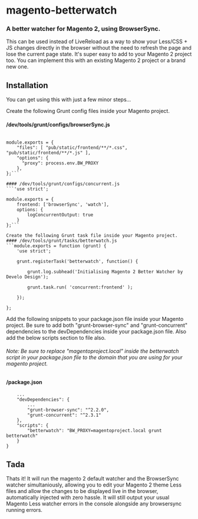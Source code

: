 # magento-betterwatch
### A better watcher for Magento 2, using BrowserSync.
This can be used instead of LiveReload as a way to show your Less/CSS + JS changes directly in the browser without the need to refresh the page and lose the current page state. It's super easy to add to your Magento 2 project too. You can implement this with an existing Magento 2 project or a brand new one.

## Installation
You can get using this with just a few minor steps...

Create the following Grunt config files inside your Magento project.
#### /dev/tools/grunt/configs/browserSync.js
```'use strict';

module.exports = {
    "files": [ "pub/static/frontend/**/*.css", "pub/static/frontend/**/*.js" ],
    "options": {
      "proxy": process.env.BW_PROXY
    },
};```

#### /dev/tools/grunt/configs/concurrent.js
```'use strict';

module.exports = {
    frontend: ['browserSync', 'watch'],
    options: {
        logConcurrentOutput: true
    }
};```

Create the following Grunt task file inside your Magento project.
#### /dev/tools/grunt/tasks/betterwatch.js
```module.exports = function (grunt) {
    'use strict';

    grunt.registerTask('betterwatch', function() {

        grunt.log.subhead('Initialising Magento 2 Better Watcher by Develo Design');

        grunt.task.run( 'concurrent:frontend' );

    });

};
```

Add the following snippets to your package.json file inside your Magento project. Be sure to add both "grunt-browser-sync" and "grunt-concurrent" dependencies to the devDependencies inside your package.json file. Also add the below scripts section to file also. 
###### Note: Be sure to replace "magentoproject.local" inside the betterwatch script in your package.json file to the domain that you are using for your magento project.
#### /package.json
```{
    ...
    "devDependencies": {
        ...
        "grunt-browser-sync": "^2.2.0",
        "grunt-concurrent": "^2.3.1"
    },
    "scripts": {
        "betterwatch": "BW_PROXY=magentoproject.local grunt betterwatch"
    }
}
```

## Tada
Thats it! It will run the magento 2 default watcher and the BrowserSync watcher simultaniously, allowing you to edit your Magento 2 theme Less files and allow the changes to be displayed live in the browser, automatically injected with zero hassle. It will still output your usual Magento Less watcher errors in the console alongside any browsersync running errors.

